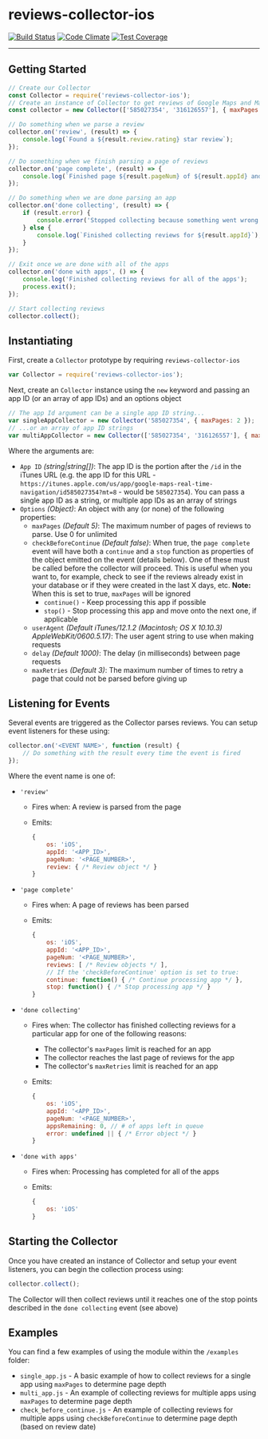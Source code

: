 # reviews-collector-ios
[![Build Status](https://travis-ci.org/wbio/reviews-collector-ios.svg?branch=master)](https://travis-ci.org/wbio/reviews-collector-ios)
[![Code Climate](https://codeclimate.com/github/wbio/reviews-collector-ios/badges/gpa.svg)](https://codeclimate.com/github/wbio/reviews-collector-ios)
[![Test Coverage](https://codeclimate.com/github/wbio/reviews-collector-ios/badges/coverage.svg)](https://codeclimate.com/github/wbio/reviews-collector-ios/coverage)

---

## Getting Started

```javascript
// Create our Collector
const Collector = require('reviews-collector-ios');
// Create an instance of Collector to get reviews of Google Maps and MapQuest and only parse 2 pages max
const collector = new Collector(['585027354', '316126557'], { maxPages: 2 });

// Do something when we parse a review
collector.on('review', (result) => {
	console.log(`Found a ${result.review.rating} star review`);
});

// Do something when we finish parsing a page of reviews
collector.on('page complete', (result) => {
	console.log(`Finished page ${result.pageNum} of ${result.appId} and found ${result.reviews.length} reviews`);
});

// Do something when we are done parsing an app
collector.on('done collecting', (result) => {
	if (result.error) {
		console.error('Stopped collecting because something went wrong');
	} else {
		console.log(`Finished collecting reviews for ${result.appId}`);
	}
});

// Exit once we are done with all of the apps
collector.on('done with apps', () => {
	console.log('Finished collecting reviews for all of the apps');
	process.exit();
});

// Start collecting reviews
collector.collect();
```

## Instantiating
First, create a `Collector` prototype by requiring `reviews-collector-ios`

```javascript
var Collector = require('reviews-collector-ios');
```

Next, create an `Collector` instance using the `new` keyword and passing an app ID (or an array of app IDs) and an options object

```javascript
// The app Id argument can be a single app ID string...
var singleAppCollector = new Collector('585027354', { maxPages: 2 });
// ...or an array of app ID strings
var multiAppCollector = new Collector(['585027354', '316126557'], { maxPages: 2 });
```

Where the arguments are:

- `App ID` *(string|string[])*: The app ID is the portion after the `/id` in the iTunes URL (e.g. the app ID for this URL - `https://itunes.apple.com/us/app/google-maps-real-time-navigation/id585027354?mt=8` - would be `585027354`). You can pass a single app ID as a string, or multiple app IDs as an array of strings
- `Options` *(Object)*: An object with any (or none) of the following properties:
  - `maxPages` *(Default 5)*: The maximum number of pages of reviews to parse. Use 0 for unlimited
  - `checkBeforeContinue` *(Default false)*: When true, the `page complete` event will have both a `continue` and a `stop` function as properties of the object emitted on the event (details below). One of these must be called before the collector will proceed. This is useful when you want to, for example, check to see if the reviews already exist in your database or if they were created in the last X days, etc. **Note:** When this is set to true, `maxPages` will be ignored
     - `continue()` - Keep processing this app if possible
     - `stop()` - Stop processing this app and move onto the next one, if applicable
  - `userAgent` *(Default iTunes/12.1.2 (Macintosh; OS X 10.10.3) AppleWebKit/0600.5.17)*: The user agent string to use when making requests
  - `delay` *(Default 1000)*: The delay (in milliseconds) between page requests
  - `maxRetries` *(Default 3)*: The maximum number of times to retry a page that could not be parsed before giving up


## Listening for Events
Several events are triggered as the Collector parses reviews. You can setup event listeners for these using:

```javascript
collector.on('<EVENT NAME>', function (result) {
	// Do something with the result every time the event is fired
});
```

Where the event name is one of:

- `'review'`
  - Fires when: A review is parsed from the page
  - Emits:

    ```javascript
	{
		os: 'iOS',
		appId: '<APP_ID>',
		pageNum: '<PAGE_NUMBER>',
		review: { /* Review object */ }
	}
    ```
- `'page complete'`
  - Fires when: A page of reviews has been parsed
  - Emits:

    ```javascript
	{
		os: 'iOS',
		appId: '<APP_ID>',
		pageNum: '<PAGE_NUMBER>',
		reviews: [ /* Review objects */ ],
		// If the 'checkBeforeContinue' option is set to true:
		continue: function() { /* Continue processing app */ },
		stop: function() { /* Stop processing app */ }
	}
    ```
- `'done collecting'`
  - Fires when: The collector has finished collecting reviews for a particular app for one of the following reasons:
     - The collector's `maxPages` limit is reached for an app
     - The collector reaches the last page of reviews for the app
     - The collector's `maxRetries` limit is reached for an app
  - Emits:

    ```javascript
	{
		os: 'iOS',
		appId: '<APP_ID>',
		pageNum: '<PAGE_NUMBER>',
		appsRemaining: 0, // # of apps left in queue
		error: undefined || { /* Error object */ }
	}
    ```
- `'done with apps'`
  - Fires when: Processing has completed for all of the apps
  - Emits:

    ```javascript
	{
		os: 'iOS'
	}
    ```


## Starting the Collector
Once you have created an instance of Collector and setup your event listeners, you can begin the collection process using:

```javascript
collector.collect();
```

The Collector will then collect reviews until it reaches one of the stop points described in the `done collecting` event (see above)


## Examples
You can find a few examples of using the module within the `/examples` folder:

- `single_app.js` - A basic example of how to collect reviews for a single app using `maxPages` to determine page depth
- `multi_app.js` - An example of collecting reviews for multiple apps using `maxPages` to determine page depth
- `check_before_continue.js` - An example of collecting reviews for multiple apps using `checkBeforeContinue` to determine page depth (based on review date)
